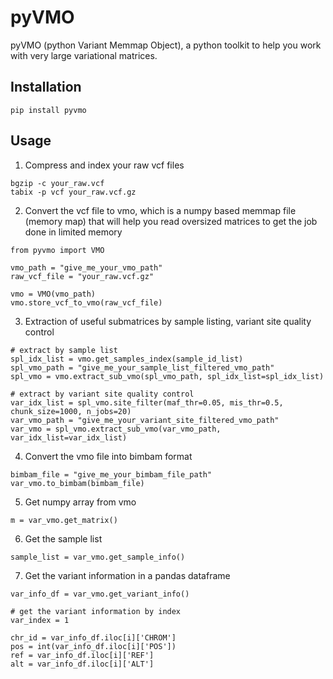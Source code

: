 # pyVMO
pyVMO (python Variant Memmap Object), a python toolkit to help you work with very large variational matrices.


## Installation
```
pip install pyvmo
```

## Usage

1. Compress and index your raw vcf files
```
bgzip -c your_raw.vcf
tabix -p vcf your_raw.vcf.gz
```

2. Convert the vcf file to vmo, which is a numpy based memmap file (memory map) that will help you read oversized matrices to get the job done in limited memory
```
from pyvmo import VMO

vmo_path = "give_me_your_vmo_path"
raw_vcf_file = "your_raw.vcf.gz"

vmo = VMO(vmo_path)
vmo.store_vcf_to_vmo(raw_vcf_file)
```

3. Extraction of useful submatrices by sample listing, variant site quality control
```
# extract by sample list
spl_idx_list = vmo.get_samples_index(sample_id_list)
spl_vmo_path = "give_me_your_sample_list_filtered_vmo_path"
spl_vmo = vmo.extract_sub_vmo(spl_vmo_path, spl_idx_list=spl_idx_list)

# extract by variant site quality control
var_idx_list = spl_vmo.site_filter(maf_thr=0.05, mis_thr=0.5, chunk_size=1000, n_jobs=20)
var_vmo_path = "give_me_your_variant_site_filtered_vmo_path"
var_vmo = spl_vmo.extract_sub_vmo(var_vmo_path, var_idx_list=var_idx_list)
```

4. Convert the vmo file into bimbam format
```
bimbam_file = "give_me_your_bimbam_file_path"
var_vmo.to_bimbam(bimbam_file)
```

5. Get numpy array from vmo
```
m = var_vmo.get_matrix()
```

6. Get the sample list
```
sample_list = var_vmo.get_sample_info()
```

7. Get the variant information in a pandas dataframe
```
var_info_df = var_vmo.get_variant_info()

# get the variant information by index
var_index = 1

chr_id = var_info_df.iloc[i]['CHROM']
pos = int(var_info_df.iloc[i]['POS'])
ref = var_info_df.iloc[i]['REF']
alt = var_info_df.iloc[i]['ALT']
```